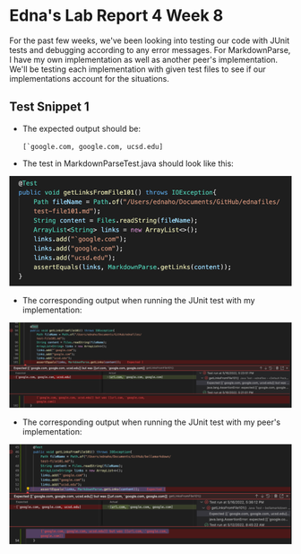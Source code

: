 # Edna's Lab Report 4 Week 8

For the past few weeks, we've been looking into testing our code with JUnit tests and debugging according to any error messages. For MarkdownParse, I have my own implementation as well as another peer's implementation. We'll be testing each implementation with given test files to see if our implementations account for the situations.

## **Test Snippet 1**

- The expected output should be:

    ```[`google.com, google.com, ucsd.edu]```
    
- The test in MarkdownParseTest.java should look like this:

![myimptest1](myimptest1.png)

- The corresponding output when running the JUnit test with my implementation:

![myimptest1output](myimpytest1output.png)

- The corresponding output when running the JUnit test with my peer's implementation:

![bellatest1output](bellatest1output.png)

